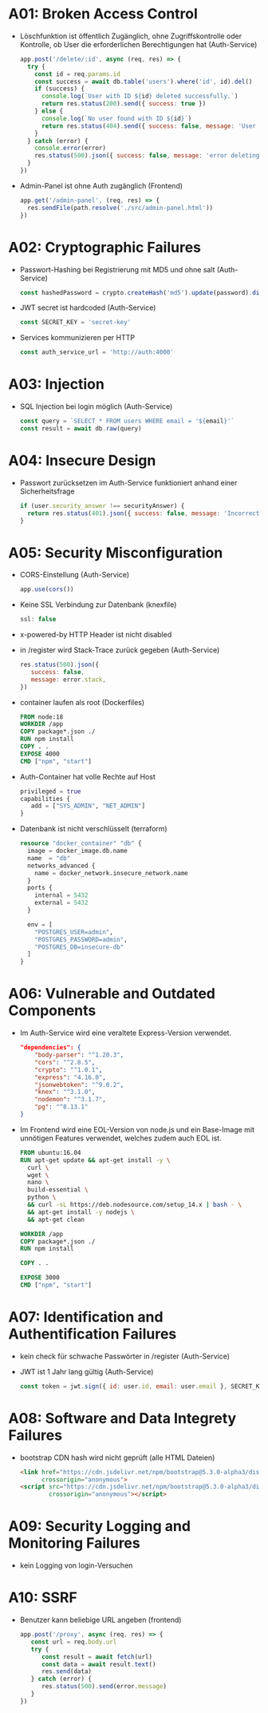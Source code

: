 # A01: Broken Access Control

- Löschfunktion ist öffentlich Zugänglich, ohne Zugriffskontrolle oder Kontrolle, ob User die erforderlichen Berechtigungen hat (Auth-Service)
    ```js
    app.post('/delete/:id', async (req, res) => {
      try {
        const id = req.params.id
        const success = await db.table('users').where('id', id).del()
        if (success) {
          console.log(`User with ID ${id} deleted successfully.`)
          return res.status(200).send({ success: true })
        } else {
          console.log(`No user found with ID ${id}`)
          return res.status(404).send({ success: false, message: 'User not found' })
        }
      } catch (error) {
        console.error(error)
        res.status(500).json({ success: false, message: 'error deleting user', error: error })
      }
    })
    ```

- Admin-Panel ist ohne Auth zugänglich (Frontend)
    ```js
   app.get('/admin-panel', (req, res) => {
      res.sendFile(path.resolve('./src/admin-panel.html'))
   })
   ```
   
# A02: Cryptographic Failures

- Passwort-Hashing bei Registrierung mit MD5 und ohne salt (Auth-Service)
    ```js
   const hashedPassword = crypto.createHash('md5').update(password).digest('hex')
   ```
  
- JWT secret ist hardcoded (Auth-Service)
   ```js
   const SECRET_KEY = 'secret-key'
   ```
   
- Services kommunizieren per HTTP
   ```js
   const auth_service_url = 'http://auth:4000'
   ```
   
# A03: Injection

- SQL Injection bei login möglich (Auth-Service)
   ```js
   const query = `SELECT * FROM users WHERE email = '${email}'`
   const result = await db.raw(query)
   ```

# A04: Insecure Design

- Passwort zurücksetzen im Auth-Service funktioniert anhand einer Sicherheitsfrage
  ```js
  if (user.security_answer !== securityAnswer) {
    return res.status(401).json({ success: false, message: 'Incorrect security answer' })
  }
  ```

# A05: Security Misconfiguration

- CORS-Einstellung (Auth-Service)
    ```js
    app.use(cors())
    ```

- Keine SSL Verbindung zur Datenbank (knexfile)
   ```js
   ssl: false
   ```
  
- x-powered-by HTTP Header ist nicht disabled

- in /register wird Stack-Trace zurück gegeben (Auth-Service)
   ```js
   res.status(500).json({
      success: false,
      message: error.stack,
   })
   ```

- container laufen als root (Dockerfiles)
   ```dockerfile
   FROM node:18
   WORKDIR /app
   COPY package*.json ./
   RUN npm install
   COPY . .
   EXPOSE 4000
   CMD ["npm", "start"]
   ```
- Auth-Container hat volle Rechte auf Host
   ```tf
   privileged = true
   capabilities {
      add = ["SYS_ADMIN", "NET_ADMIN"]
   }
   ```
  
- Datenbank ist nicht verschlüsselt (terraform)
   ```tf
   resource "docker_container" "db" {
     image = docker_image.db.name
     name  = "db"
     networks_advanced {
       name = docker_network.insecure_network.name
     }
     ports {
       internal = 5432
       external = 5432
     }

     env = [
       "POSTGRES_USER=admin",
       "POSTGRES_PASSWORD=admin",
       "POSTGRES_DB=insecure-db"
     ]
   }
   ```

# A06: Vulnerable and Outdated Components

- Im Auth-Service wird eine veraltete Express-Version verwendet. 
  ```json
  "dependencies": {
      "body-parser": "^1.20.3",
      "cors": "^2.8.5",
      "crypto": "^1.0.1",
      "express": "4.16.0",
      "jsonwebtoken": "^9.0.2",
      "knex": "^3.1.0",
      "nodemon": "^3.1.7",
      "pg": "^8.13.1"
  }
  ```
  
- Im Frontend wird eine EOL-Version von node.js und ein Base-Image mit unnötigen Features verwendet, welches zudem auch EOL ist.
  ```dockerfile
  FROM ubuntu:16.04
  RUN apt-get update && apt-get install -y \
    curl \
    wget \
    nano \
    build-essential \
    python \
    && curl -sL https://deb.nodesource.com/setup_14.x | bash - \
    && apt-get install -y nodejs \
    && apt-get clean

  WORKDIR /app
  COPY package*.json ./
  RUN npm install

  COPY . .

  EXPOSE 3000
  CMD ["npm", "start"]
  ```

# A07: Identification and Authentification Failures

- kein check für schwache Passwörter in /register (Auth-Service)
 
- JWT ist 1 Jahr lang gültig (Auth-Service)
   ```js
   const token = jwt.sign({ id: user.id, email: user.email }, SECRET_KEY, { expiresIn: '365d' })
   ```

# A08: Software and Data Integrety Failures
- bootstrap CDN hash wird nicht geprüft (alle HTML Dateien)
   ```html
   <link href="https://cdn.jsdelivr.net/npm/bootstrap@5.3.0-alpha3/dist/css/bootstrap.min.css" rel="stylesheet"
         crossorigin="anonymous">
   <script src="https://cdn.jsdelivr.net/npm/bootstrap@5.3.0-alpha3/dist/js/bootstrap.bundle.min.js"
           crossorigin="anonymous"></script>
   ```

# A09: Security Logging and Monitoring Failures
- kein Logging von login-Versuchen

# A10: SSRF
- Benutzer kann beliebige URL angeben (frontend)
  ```js
  app.post('/proxy', async (req, res) => {
     const url = req.body.url
     try {
        const result = await fetch(url)
        const data = await result.text()
        res.send(data)
     } catch (error) {
        res.status(500).send(error.message)
     }
  })
  ```

